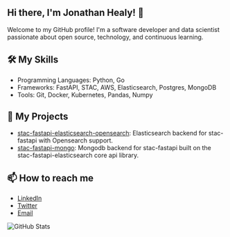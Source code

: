## Hi there, I'm Jonathan Healy! 👋

Welcome to my GitHub profile! I'm a software developer and data scientist passionate about open source, technology, and continuous learning.

## 🛠️ My Skills
- Programming Languages: Python, Go
- Frameworks: FastAPI, STAC, AWS, Elasticsearch, Postgres, MongoDB
- Tools: Git, Docker, Kubernetes, Pandas, Numpy

## 🚀 My Projects
- [stac-fastapi-elasticsearch-opensearch](https://github.com/stac-utils/stac-fastapi-elasticsearch-opensearch): Elasticsearch backend for stac-fastapi with Opensearch support.
- [stac-fastapi-mongo](https://github.com/Healy-Hyperspatial/stac-fastapi-mongo): Mongodb backend for stac-fastapi built on the stac-fastapi-elasticsearch core api library.

## 📫 How to reach me
- [LinkedIn](https://www.linkedin.com/in/jonathan-d-healy/)
- [Twitter](https://x.com/jonhealy111)
- [Email](mailto:@jonathan.d.healy@gmail.com)

![GitHub Stats](https://github-readme-stats.vercel.app/api?username=jonhealy1&show_icons=true&theme=radical)

<!--
**jonhealy1/jonhealy1** is a ✨ _special_ ✨ repository because its `README.md` (this file) appears on your GitHub profile.

Here are some ideas to get you started:

- 🔭 I’m currently working on ...
- 🌱 I’m currently learning ...
- 👯 I’m looking to collaborate on ...
- 🤔 I’m looking for help with ...
- 💬 Ask me about ...
- 📫 How to reach me: ...
- 😄 Pronouns: ...
- ⚡ Fun fact: ...
-->
